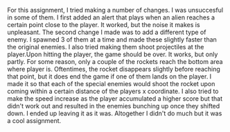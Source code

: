 For this assignment, I tried making a number of changes. I was unsuccesful in some of them. I first added an alert that plays when an alien reaches a certain point close to the player. It worked, but the noise it makes is unpleasant. The second change I made was to add a different type of enemy. I spawned 3 of them at a time and made these slightly faster than the original enemies. I also tried making them shoot projectiles at the player.Upon hitting the player, the game should be over. It works, but only partly. For some reason, only a couple of the rockets reach the bottom area where player is. Oftentimes, the rocket disappears slightly before reaching that point, but it does end the game if one of them lands on the player. I made it so that each of the special enemies would shoot the rocket upon coming within a certain distance of the players x coordinate. I also tried to make the speed increase as the player accumulated a higher score but that didn't work out and resulted in the enemies bunching up once they shifted down. I ended up leaving it as it was. Altogether I didn't do much but it was a cool assignment.